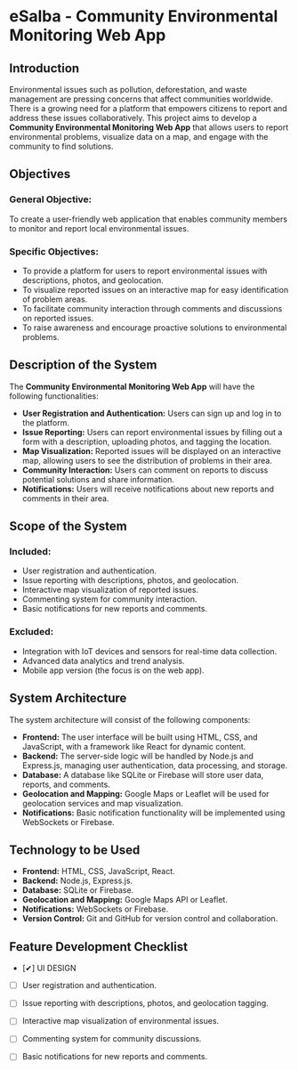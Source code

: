 # eSalba - Community Environmental Monitoring Web App

## Introduction
Environmental issues such as pollution, deforestation, and waste management are pressing concerns that affect communities worldwide. There is a growing need for a platform that empowers citizens to report and address these issues collaboratively. This project aims to develop a **Community Environmental Monitoring Web App** that allows users to report environmental problems, visualize data on a map, and engage with the community to find solutions.

## Objectives
### General Objective:
To create a user-friendly web application that enables community members to monitor and report local environmental issues.

### Specific Objectives:
- To provide a platform for users to report environmental issues with descriptions, photos, and geolocation.
- To visualize reported issues on an interactive map for easy identification of problem areas.
- To facilitate community interaction through comments and discussions on reported issues.
- To raise awareness and encourage proactive solutions to environmental problems.

## Description of the System
The **Community Environmental Monitoring Web App** will have the following functionalities:
- **User Registration and Authentication:** Users can sign up and log in to the platform.
- **Issue Reporting:** Users can report environmental issues by filling out a form with a description, uploading photos, and tagging the location.
- **Map Visualization:** Reported issues will be displayed on an interactive map, allowing users to see the distribution of problems in their area.
- **Community Interaction:** Users can comment on reports to discuss potential solutions and share information.
- **Notifications:** Users will receive notifications about new reports and comments in their area.

## Scope of the System
### Included:
- User registration and authentication.
- Issue reporting with descriptions, photos, and geolocation.
- Interactive map visualization of reported issues.
- Commenting system for community interaction.
- Basic notifications for new reports and comments.

### Excluded:
- Integration with IoT devices and sensors for real-time data collection.
- Advanced data analytics and trend analysis.
- Mobile app version (the focus is on the web app).

## System Architecture
The system architecture will consist of the following components:
- **Frontend:** The user interface will be built using HTML, CSS, and JavaScript, with a framework like React for dynamic content.
- **Backend:** The server-side logic will be handled by Node.js and Express.js, managing user authentication, data processing, and storage.
- **Database:** A database like SQLite or Firebase will store user data, reports, and comments.
- **Geolocation and Mapping:** Google Maps or Leaflet will be used for geolocation services and map visualization.
- **Notifications:** Basic notification functionality will be implemented using WebSockets or Firebase.

## Technology to be Used
- **Frontend:** HTML, CSS, JavaScript, React.
- **Backend:** Node.js, Express.js.
- **Database:** SQLite or Firebase.
- **Geolocation and Mapping:** Google Maps API or Leaflet.
- **Notifications:** WebSockets or Firebase.
- **Version Control:** Git and GitHub for version control and collaboration.

## Feature Development Checklist
- [✔] UI DESIGN
- [ ] User registration and authentication.
- [ ] Issue reporting with descriptions, photos, and geolocation tagging.
- [ ] Interactive map visualization of environmental issues.
- [ ] Commenting system for community discussions.
- [ ] Basic notifications for new reports and comments.


